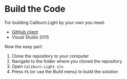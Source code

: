# Build the Code

For building Caliburn.Light by your own you need:
- [GitHub client](https://desktop.github.com/)
- Visual Studio 2015

Now the easy part:
1. Clone the repository to your computer
2. Navigate to the folder where you cloned the repository
3. Open `Caliburn.Light.sln`
4. Press `F6` (or use the Build menu) to build the solution

